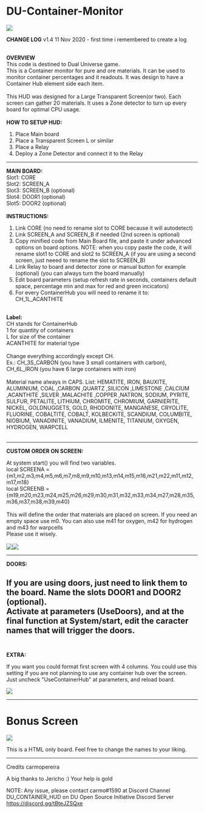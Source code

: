 # DU-Container-Monitor
<img src="https://github.com/carmopereira/DU-Container-Monitor/blob/main/main_screen.jpg" />


<b>CHANGE LOG</b>
v1.4 11 Nov 2020 - first time i remembered to create a log<br>
<br>


<b>OVERVIEW</b><br>
This code is destined to Dual Universe game.<br>
This is a Container monitor for pure and ore materials. It can be used to monitor container percentages and it readouts. It was design to have a Container Hub element side each item.<br>
<br>
This HUD was designed for a Large Transparent Screen(or two). Each screen can gather 20 materials. It uses a Zone detector to turn up every board for optimal CPU usage.<br>
<br>
<b>HOW TO SETUP HUD:</b>

1. Place Main board
2. Place a Transparent Screen L or similar
3. Place a Relay
4. Deploy a Zone Detector and connect it to the Relay

-----------------------------

<b>MAIN BOARD:</b><br>
Slot1: CORE<br>
Slot2: SCREEN_A<br>
Slot3: SCREEN_B (optional)<br>
Slot4: DOOR1 (optional)<br>
Slot5: DOOR2 (optional)<br>
<br>
<b>INSTRUCTIONS:</b>
1. Link CORE (no need to rename slot to CORE because it will autodetect)
2. Link SCREEN_A and SCREEN_B if needed (2nd screen is optional)
3. Copy minified code from Main Board file, and paste it under advanced options on board options.
NOTE: when you copy paste the code, it will rename slot1 to CORE and slot2 to SCREEN_A (if you are using a second screen, just neeed to rename the slot to SCREEN_B)
4. Link Relay to board and detector zone or manual button for example (optional) (you can always turn the board manually)
5. Edit board parameters (setup refresh rate in seconds, containers default space, percentage min and max for red and green incicators)
6. For every ContainerHub you will need to rename it to: CH_1L_ACANTHITE
<br>
<b>Label:</b><br>
CH stands for ContainerHub<br>
1 for quantity of containers<br>
L for size of the container<br>
ACANTHITE for material type<br>
<br>
Change everything accordingly except CH.<br>Ex.: CH_3S_CARBON (you have 3 small containers with carbon), CH_6L_IRON (you have 6 large containers with iron)<br>
<br>
Material name always in CAPS. List: HEMATITE, IRON, BAUXITE, ALUMINIUM, COAL ,CARBON ,QUARTZ ,SILICON ,LIMESTONE ,CALCIUM ,ACANTHITE ,SILVER ,MALACHITE ,COPPER ,NATRON, SODIUM, PYRITE, SULFUR, PETALITE, LITHIUM, CHROMITE, CHROMIUM, GARNIERITE, NICKEL, GOLDNUGGETS, GOLD, RHODONITE, MANGANESE, CRYOLITE, FLUORINE, COBALTITE, COBALT, KOLBECKITE, SCANDIUM, COLUMBITE, NIOBIUM, VANADINITE, VANADIUM, ILMENITE, TITANIUM, OXYGEN, HYDROGEN, WARPCELL<br>
<br>

-----------------------------

<b>CUSTOM ORDER ON SCREEN:</b><br>

At system start() you will find two variables. <br>
local SCREENA = {m1,m2,m3,m4,m5,m6,m7,m8,m9,m10,m13,m14,m15,m16,m21,m22,m11,m12,m17,m18}<br>
local SCREENB = {m19,m20,m23,m24,m25,m26,m29,m30,m31,m32,m33,m34,m27,m28,m35,m36,m37,m38,m39,m40}<br>
<br>
This will define the order that materials are placed on screen. If you need an empty space use m0. You can also use m41 for oxygen, m42 for hydrogen and m43 for warpcells<br>
Please use it wisely.<br>
<br>
<img src="https://github.com/carmopereira/DU-Container-Monitor/blob/main/material_list1.jpg" /><img src="https://github.com/carmopereira/DU-Container-Monitor/blob/main/material_list2.jpg" />

-----------------------------

<b>DOORS:</b><br>

If you are using doors, just need to link them to the board. Name the slots DOOR1 and DOOR2 (optional).<br>
Activate at parameters (UseDoors), and at the final function at System/start, edit the caracter names that will trigger the doors.<br>
<br>
-----------------------------
<b>EXTRA:</b><br>

If you want you could format first screen with 4 columns. You could use this setting if you are not planning to use any container hub over the screen. Just uncheck "UseContainerHub" at parameters, and reload board.

<img src="https://github.com/carmopereira/DU-Container-Monitor/blob/main/main_screen_nohubs.jpg" />

-----------------------------

<h1>Bonus Screen</h1>

<img src="https://github.com/carmopereira/DU-Container-Monitor/blob/main/bonus_screen.png" />

This is a HTML only board. Feel free to change the names to your liking.


-----------------------------

Credits
carmopereira

A big thanks to Jericho :) Your help is gold

NOTE: Any issue, please contact carmo#1590 at Discord
Channel DU_CONTAINER_HUD on DU Open Source Initiative Discord Server
https://discord.gg/tBteJZSQxe
